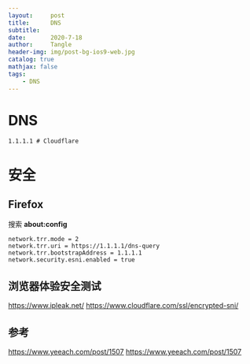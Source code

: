 ```yaml
---
layout:     post
title:      DNS
subtitle:   
date:       2020-7-18
author:     Tangle
header-img: img/post-bg-ios9-web.jpg
catalog: true
mathjax: false
tags:
    - DNS
---
```


# DNS

```
1.1.1.1 # Cloudflare
```

# 安全

## Firefox

搜索 **about:config**

```
network.trr.mode = 2
network.trr.uri = https://1.1.1.1/dns-query
network.trr.bootstrapAddress = 1.1.1.1
network.security.esni.enabled = true
```

## 浏览器体验安全测试

https://www.ipleak.net/
https://www.cloudflare.com/ssl/encrypted-sni/

## 参考

https://www.yeeach.com/post/1507
https://www.yeeach.com/post/1507
